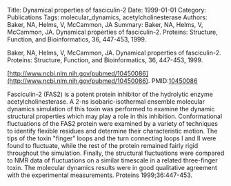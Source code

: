 Title: Dynamical properties of fasciculin-2
Date: 1999-01-01
Category: Publications
Tags: molecular_dynamics, acetylcholinesterase
Authors: Baker, NA, Helms, V, McCammon, JA
Summary: Baker, NA, Helms, V, McCammon, JA. Dynamical properties of fasciculin-2. Proteins: Structure, Function, and Bioinformatics, 36, 447-453, 1999. 

Baker, NA, Helms, V, McCammon, JA. Dynamical properties of fasciculin-2. Proteins: Structure, Function, and Bioinformatics, 36, 447-453, 1999. 

[http://www.ncbi.nlm.nih.gov/pubmed/10450086](http://www.ncbi.nlm.nih.gov/pubmed/10450086). PMID:[10450086](http://www.ncbi.nlm.nih.gov/pubmed/10450086)

Fasciculin-2 (FAS2) is a potent protein inhibitor of the hydrolytic enzyme acetylcholinesterase. A 2-ns isobaric-isothermal ensemble molecular dynamics simulation of this toxin was performed to examine the dynamic structural properties which may play a role in this inhibition. Conformational fluctuations of the FAS2 protein were examined by a variety of techniques to identify flexible residues and determine their characteristic motion. The tips of the toxin "finger" loops and the turn connecting loops I and II were found to fluctuate, while the rest of the protein remained fairly rigid throughout the simulation. Finally, the structural fluctuations were compared to NMR data of fluctuations on a similar timescale in a related three-finger toxin. The molecular dynamics results were in good qualitative agreement with the experimental measurements. Proteins 1999;36:447-453.
